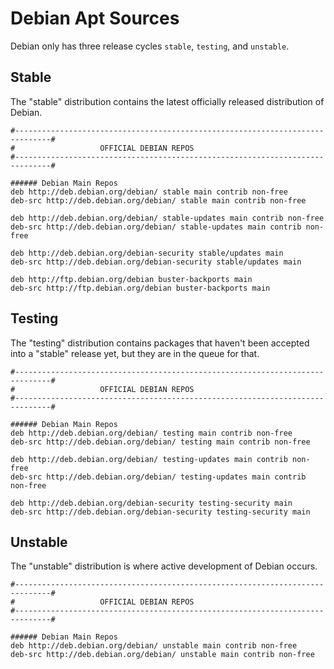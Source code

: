 # Debian Apt Sources

Debian only has three release cycles `stable`, `testing`, and `unstable`.

## Stable

The "stable" distribution contains the latest officially released distribution of Debian.

```
#------------------------------------------------------------------------------#
#                   OFFICIAL DEBIAN REPOS                    
#------------------------------------------------------------------------------#

###### Debian Main Repos
deb http://deb.debian.org/debian/ stable main contrib non-free
deb-src http://deb.debian.org/debian/ stable main contrib non-free

deb http://deb.debian.org/debian/ stable-updates main contrib non-free
deb-src http://deb.debian.org/debian/ stable-updates main contrib non-free

deb http://deb.debian.org/debian-security stable/updates main
deb-src http://deb.debian.org/debian-security stable/updates main

deb http://ftp.debian.org/debian buster-backports main
deb-src http://ftp.debian.org/debian buster-backports main
```

## Testing

The "testing" distribution contains packages that haven't been accepted into a "stable" release yet, but they are in the queue for that.

```
#------------------------------------------------------------------------------#
#                   OFFICIAL DEBIAN REPOS                    
#------------------------------------------------------------------------------#

###### Debian Main Repos
deb http://deb.debian.org/debian/ testing main contrib non-free
deb-src http://deb.debian.org/debian/ testing main contrib non-free

deb http://deb.debian.org/debian/ testing-updates main contrib non-free
deb-src http://deb.debian.org/debian/ testing-updates main contrib non-free

deb http://deb.debian.org/debian-security testing-security main
deb-src http://deb.debian.org/debian-security testing-security main
```

## Unstable

The "unstable" distribution is where active development of Debian occurs.

```
#------------------------------------------------------------------------------#
#                   OFFICIAL DEBIAN REPOS                    
#------------------------------------------------------------------------------#

###### Debian Main Repos
deb http://deb.debian.org/debian/ unstable main contrib non-free
deb-src http://deb.debian.org/debian/ unstable main contrib non-free
```
